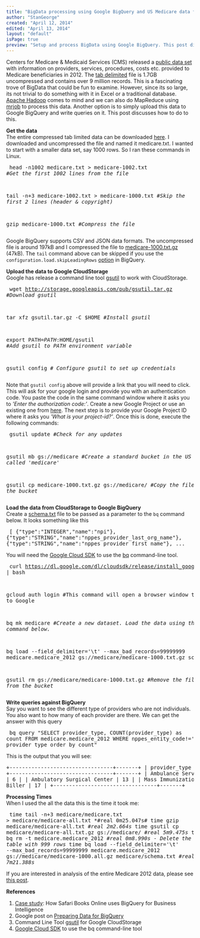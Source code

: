 ```yaml
---
title: "BigData processing using Google BigQuery and US Medicare data from 2012"
author: "StanGeorge"
created: "April 12, 2014"
edited: "April 13, 2014"
layout: "default"
isPage: true
preview: "Setup and process BigData using Google BigQuery. This post discusses uploading the data to Google CloudStorage and then loading them into BigQuery. After that we discuss how to run queries against them."
---
```

Centers for Medicare & Medicaid Services (CMS) released a [public data set](http://www.cms.gov/Research-Statistics-Data-and-Systems/Statistics-Trends-and-Reports/Medicare-Provider-Charge-Data/Physician-and-Other-Supplier.html) with information on providers, services, procedures, costs etc. provided to Medicare beneficiaries in 2012. 
The [tab delimited](http://www.cms.gov/apps/ama/license-2011.asp?file=http://download.cms.gov/Research-Statistics-Data-and-Systems/Statistics-Trends-and-Reports/Medicare-Provider-Charge-Data/Downloads/Medicare-Physician-and-Other-Supplier-PUF-CY2012.zip) file is 1.7GB uncompressed and contains over 9 million records. 
This is a fascinating trove of BigData that could be fun to examine. However, since its so large, its not trivial to do something with it in Excel or a traditional database. 
[Apache Hadoop](http://hadoop.apache.org/) comes to mind and we can also do MapReduce using [mrjob](https://pythonhosted.org/mrjob/) to process this data.
Another option is to simply upload this data to Google BigQuery and write queries on it. This post discusses how to do to this.

**Get the data**<br />
The entire compressed tab limited data can be downloaded [here](http://www.cms.gov/apps/ama/license-2011.asp?file=http://download.cms.gov/Research-Statistics-Data-and-Systems/Statistics-Trends-and-Reports/Medicare-Provider-Charge-Data/Downloads/Medicare-Physician-and-Other-Supplier-PUF-CY2012.zip). 
I downloaded and uncompressed the file and named it medicare.txt. I wanted to start with a smaller data set, say 1000 rows. So I ran these commands in Linux.<pre>
head -n1002 medicare.txt > medicare-1002.txt *#Get the first 1002 lines from the file*

tail -n+3 medicare-1002.txt > medicare-1000.txt *#Skip the first 2 lines (header & copyright)*

gzip medicare-1000.txt *#Compress the file*
</pre>

Google BigQuery supports CSV and JSON data formats. The uncompressed file is around 197kB and I compressed the file to [medicare-1000.txt.gz](medicare-1000.txt.gz) (47kB). 
The <code>tail</code> command above can be skipped if you use the <code>configuration.load.skipLeadingRows</code> [option](https://developers.google.com/bigquery/docs/reference/v2/jobs#configuration.load.skipLeadingRows) in BigQuery. 

**Upload the data to Google CloudStorage**<br />
Google has release a command line tool [gsutil](https://developers.google.com/storage/docs/gsutil_install) to work with CloudStorage.<pre>
wget http://storage.googleapis.com/pub/gsutil.tar.gz *#Download gsutil*

tar xfz gsutil.tar.gz -C $HOME *#Install gsutil*

export PATH=${PATH}:$HOME/gsutil *#Add gsutil to PATH environment variable*

gsutil config *# Configure gsutil to set up credentials*
</pre>

Note that <code>gsutil config</code> above will provide a link that you will need to click. 
This will ask for your google login and provide you with an authentication code. 
You paste the code in the same command window where it asks you to *'Enter the authorization code:'*.
Create a new Google Project or use an existing one from [here](https://cloud.google.com/console#/project).
The next step is to provide your Google Project ID where it asks you *'What is your project-id?'*.
Once this is done, execute the following commands:<pre>
gsutil update *#Check for any updates*

gsutil mb gs://medicare *#Create a standard bucket in the US called 'medicare'*

gsutil cp medicare-1000.txt.gz gs://medicare/ *#Copy the file to the bucket*
</pre>

**Load the data from CloudStorage to Google BigQuery**<br />
Create a [schema.txt](schema.txt) file to be passed as a parameter to the <code>bq</code> command below. 
It looks something like this <pre>
[
{"type":"INTEGER","name":"npi"},
{"type":"STRING","name":"nppes_provider_last_org_name"},
{"type":"STRING","name":"nppes_provider_first_name"},
...
</pre>

You will need the [Google Cloud SDK](https://developers.google.com/cloud/sdk/) to use the [bq](https://developers.google.com/bigquery/bq-command-line-tool) command-line tool.<pre>
curl https://dl.google.com/dl/cloudsdk/release/install_google_cloud_sdk.bash | bash

gcloud auth login #This command will open a browser window to login to Google

bq mk medicare *#Create a new dataset. Load the data using the bq command below.*

bq load --field_delimiter='\t' --max_bad_records=99999999 medicare.medicare_2012 gs://medicare/medicare-1000.txt.gz schema.txt

gsutil rm gs://medicare/medicare-1000.txt.gz *#Remove the file from the bucket*
</pre>

**Write queries against BigQuery**<br />
Say you want to see the different type of providers who are not individuals. 
You also want to how many of each provider are there.
We can get the answer with this query<pre>
bq query "SELECT provider_type, COUNT(provider_type) as count FROM medicare.medicare_2012 WHERE nppes_entity_code!='I' GROUP BY provider_type order by count"
</pre>

This is the output that you will see:<pre>
+---------------------------------+-------+
|          provider_type          | count |
+---------------------------------+-------+
| Ambulance Service Supplier      |     6 |
| Ambulatory Surgical Center      |    13 |
| Mass Immunization Roster Biller |    17 |
+---------------------------------+-------+
</pre>

**Processing Times**<br />
When I used the all the data this is the time it took me: <pre>
time tail -n+3 medicare/medicare.txt > medicare/medicare-all.txt *#real 0m25.047s#
time gzip medicare/medicare-all.txt *#real 2m2.664s*
time gsutil cp medicare/medicare-all.txt.gz gs://medicare/ *#real 5m9.475s*
time bq rm -t medicare.medicare_2012 *#real 0m8.990s - Delete the existing table with 999 rows*
time bq load --field_delimiter='\t' --max_bad_records=99999999 medicare.medicare_2012 gs://medicare/medicare-1000.all.gz medicare/schema.txt *#real 7m21.388s*
</pre>

If you are interested in analysis of the entire Medicare 2012 data, please see [this post](medicare-2012-stats.html).

**References**
1. [Case study](https://developers.google.com/bigquery/case-studies/safari-books): How Safari Books Online uses BigQuery for Business Intelligence
2. Google post on [Preparing Data for BigQuery](https://developers.google.com/bigquery/preparing-data-for-bigquery)
3. Command Line Tool [gsutil](https://developers.google.com/storage/docs/gsutil) for Google CloudStorage
4. [Google Cloud SDK](https://developers.google.com/cloud/sdk/) to use the bq command-line tool
